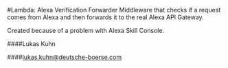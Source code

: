 #Lambda: Alexa Verification Forwarder
Middleware that checks if a request comes from Alexa and then forwards it to the real Alexa API Gateway.

Created because of a problem with Alexa Skill Console.

 
 ####Lukas Kuhn
  
 ####lukas.kuhn@deutsche-boerse.com